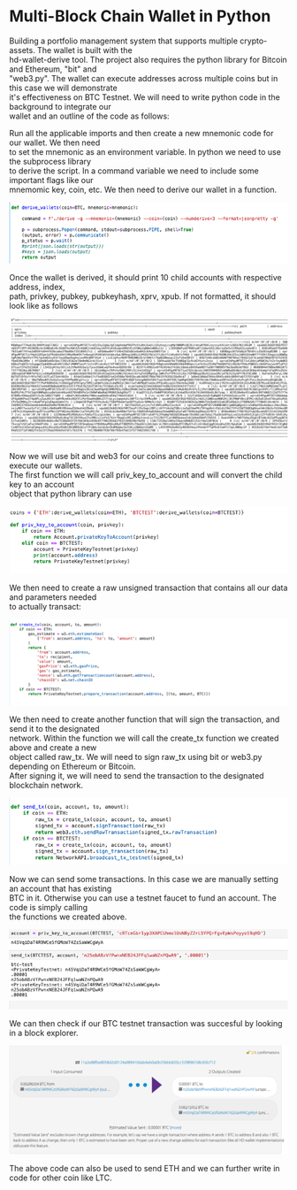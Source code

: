 # Multi-Block Chain Wallet in Python

Building a portfolio management system that supports multiple crypto-assets.  The wallet is built with the<br>
hd-wallet-derive tool.  The project also requires the python library for Bitcoin and Ethereum, "bit" and<br>
"web3.py".  The wallet can execute addresses across multiple coins but in this case we will demonstrate<br>
it's effectiveness on BTC Testnet.  We will need to write python code in the background to integrate our<br>
wallet and an outline of the code as follows:<br>

Run all the applicable imports and then create a new mnemonic code for our wallet.  We then need<br>
to set the mnemonic as an environment variable.  In python we need to use the subprocess library<br>
to derive the script.  In a command variable we need to include some important flags like our<br>
mnemomic key, coin, etc.  We then need to derive our wallet in a function.  

![derive_wallet](https://github.com/dowdlea86/wallet/blob/main/png_file/derive_wallet.png)

Once the wallet is derived, it should print 10 child accounts with respective address, index,<br>
path, privkey, pubkey, pubkeyhash, xprv, xpub.  If not formatted, it should look like as follows<br>

![accounts](https://github.com/dowdlea86/wallet/blob/main/png_file/accounts.png)

Now we will use bit and web3 for our coins and create three functions to execute our wallets.<br>
The first function we will call priv_key_to_account and will convert the child key to an account<br>
object that python library can use<br>

![priv_ket_to_account](https://github.com/dowdlea86/wallet/blob/main/png_file/priv_ket_to_account.png)

We then need to create a raw unsigned transaction that contains all our data and parameters needed<br>
to actually transact:<br>

![create_tx](https://github.com/dowdlea86/wallet/blob/main/png_file/create_tx.png)

We then need to create another function that will sign the transaction, and send it to the designated<br>
network.  Within the function we will call the create_tx function we created above and create a new<br>
object called raw_tx.  We will need to sign raw_tx using bit or web3.py depending on Ethereum or Bitcoin.<br>
After signing it, we will need to send the transaction to the designated blockchain network.<br>

![send_tx](https://github.com/dowdlea86/wallet/blob/main/png_file/send_tx.png)

Now we can send some transactions.  In this case we are manually setting an account that has existing <br>
BTC in it.  Otherwise you can use a testnet faucet to fund an account.  The code is simply calling<br>
the functions we created above.<br>

![transaction](https://github.com/dowdlea86/wallet/blob/main/png_file/transaction.png)

We can then check if our BTC testnet transaction was succesful by looking in a block explorer.<br>

![btctest_transaction](https://github.com/dowdlea86/wallet/blob/main/png_file/btctest_transaction.png)

The above code can also be used to send ETH and we can further write in code for other coin like
LTC.<br>



